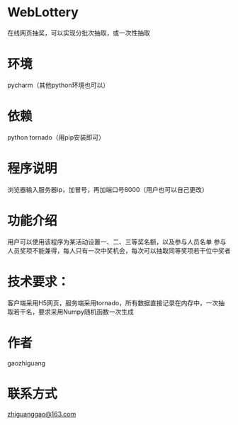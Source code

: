 # WebLottery
在线网页抽奖，可以实现分批次抽取，或一次性抽取
# 环境
pycharm（其他python环境也可以）
# 依赖
python tornado（用pip安装即可）
# 程序说明
浏览器输入服务器ip，加冒号，再加端口号8000（用户也可以自己更改）
# 功能介绍
用户可以使用该程序为某活动设置一、二、三等奖名额，以及参与人员名单
参与人员奖项不能兼得，每人只有一次中奖机会，每次可以抽取同等奖项若干位中奖者
# 技术要求：
客户端采用H5网页，服务端采用tornado，所有数据直接记录在内存中，一次抽取若干名，要求采用Numpy随机函数一次生成
# 作者
gaozhiguang
# 联系方式
zhiguanggao@163.com
